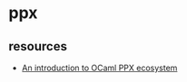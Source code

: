 # ppx

## resources

* [An introduction to OCaml PPX ecosystem](https://tarides.com/blog/2019-05-09-an-introduction-to-ocaml-ppx-ecosystem)

